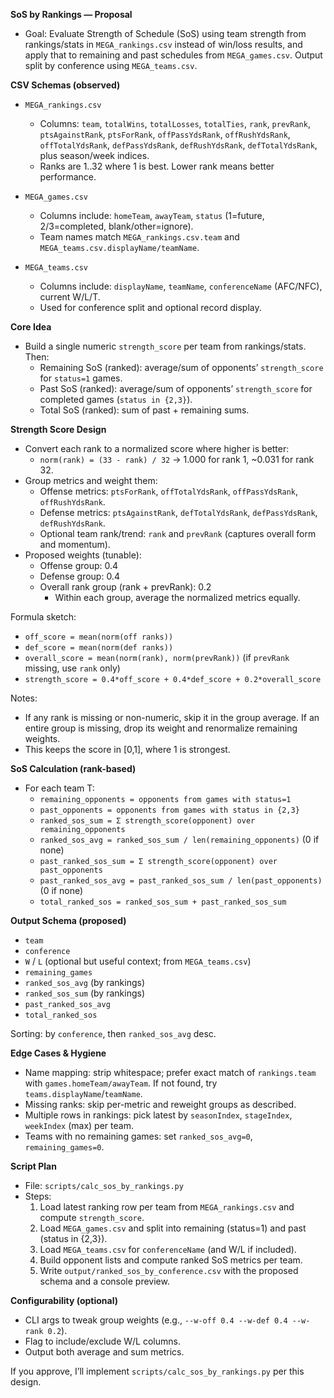 **SoS by Rankings — Proposal**

- Goal: Evaluate Strength of Schedule (SoS) using team strength from rankings/stats in `MEGA_rankings.csv` instead of win/loss results, and apply that to remaining and past schedules from `MEGA_games.csv`. Output split by conference using `MEGA_teams.csv`.

**CSV Schemas (observed)**

- `MEGA_rankings.csv`
  - Columns: `team`, `totalWins`, `totalLosses`, `totalTies`, `rank`, `prevRank`, `ptsAgainstRank`, `ptsForRank`, `offPassYdsRank`, `offRushYdsRank`, `offTotalYdsRank`, `defPassYdsRank`, `defRushYdsRank`, `defTotalYdsRank`, plus season/week indices.
  - Ranks are 1..32 where 1 is best. Lower rank means better performance.

- `MEGA_games.csv`
  - Columns include: `homeTeam`, `awayTeam`, `status` (1=future, 2/3=completed, blank/other=ignore).
  - Team names match `MEGA_rankings.csv.team` and `MEGA_teams.csv.displayName/teamName`.

- `MEGA_teams.csv`
  - Columns include: `displayName`, `teamName`, `conferenceName` (AFC/NFC), current W/L/T.
  - Used for conference split and optional record display.

**Core Idea**

- Build a single numeric `strength_score` per team from rankings/stats. Then:
  - Remaining SoS (ranked): average/sum of opponents’ `strength_score` for `status=1` games.
  - Past SoS (ranked): average/sum of opponents’ `strength_score` for completed games (`status in {2,3}`).
  - Total SoS (ranked): sum of past + remaining sums.

**Strength Score Design**

- Convert each rank to a normalized score where higher is better:
  - `norm(rank) = (33 - rank) / 32` → 1.000 for rank 1, ~0.031 for rank 32.
- Group metrics and weight them:
  - Offense metrics: `ptsForRank`, `offTotalYdsRank`, `offPassYdsRank`, `offRushYdsRank`.
  - Defense metrics: `ptsAgainstRank`, `defTotalYdsRank`, `defPassYdsRank`, `defRushYdsRank`.
  - Optional team rank/trend: `rank` and `prevRank` (captures overall form and momentum).
- Proposed weights (tunable):
  - Offense group: 0.4
  - Defense group: 0.4
  - Overall rank group (rank + prevRank): 0.2
    - Within each group, average the normalized metrics equally.

Formula sketch:

- `off_score = mean(norm(off ranks))`
- `def_score = mean(norm(def ranks))`
- `overall_score = mean(norm(rank), norm(prevRank))` (if `prevRank` missing, use `rank` only)
- `strength_score = 0.4*off_score + 0.4*def_score + 0.2*overall_score`

Notes:
- If any rank is missing or non-numeric, skip it in the group average. If an entire group is missing, drop its weight and renormalize remaining weights.
- This keeps the score in [0,1], where 1 is strongest.

**SoS Calculation (rank-based)**

- For each team T:
  - `remaining_opponents = opponents from games with status=1`
  - `past_opponents = opponents from games with status in {2,3}`
  - `ranked_sos_sum = Σ strength_score(opponent) over remaining_opponents`
  - `ranked_sos_avg = ranked_sos_sum / len(remaining_opponents)` (0 if none)
  - `past_ranked_sos_sum = Σ strength_score(opponent) over past_opponents`
  - `past_ranked_sos_avg = past_ranked_sos_sum / len(past_opponents)` (0 if none)
  - `total_ranked_sos = ranked_sos_sum + past_ranked_sos_sum`

**Output Schema (proposed)**

- `team`
- `conference`
- `W` / `L` (optional but useful context; from `MEGA_teams.csv`)
- `remaining_games`
- `ranked_sos_avg` (by rankings)
- `ranked_sos_sum` (by rankings)
- `past_ranked_sos_avg`
- `total_ranked_sos`

Sorting: by `conference`, then `ranked_sos_avg` desc.

**Edge Cases & Hygiene**

- Name mapping: strip whitespace; prefer exact match of `rankings.team` with `games.homeTeam/awayTeam`. If not found, try `teams.displayName`/`teamName`.
- Missing ranks: skip per-metric and reweight groups as described.
- Multiple rows in rankings: pick latest by `seasonIndex`, `stageIndex`, `weekIndex` (max) per team.
- Teams with no remaining games: set `ranked_sos_avg=0`, `remaining_games=0`.

**Script Plan**

- File: `scripts/calc_sos_by_rankings.py`
- Steps:
  1. Load latest ranking row per team from `MEGA_rankings.csv` and compute `strength_score`.
  2. Load `MEGA_games.csv` and split into remaining (status=1) and past (status in {2,3}).
  3. Load `MEGA_teams.csv` for `conferenceName` (and W/L if included).
  4. Build opponent lists and compute ranked SoS metrics per team.
  5. Write `output/ranked_sos_by_conference.csv` with the proposed schema and a console preview.

**Configurability (optional)**

- CLI args to tweak group weights (e.g., `--w-off 0.4 --w-def 0.4 --w-rank 0.2`).
- Flag to include/exclude W/L columns.
- Output both average and sum metrics.

If you approve, I’ll implement `scripts/calc_sos_by_rankings.py` per this design.

